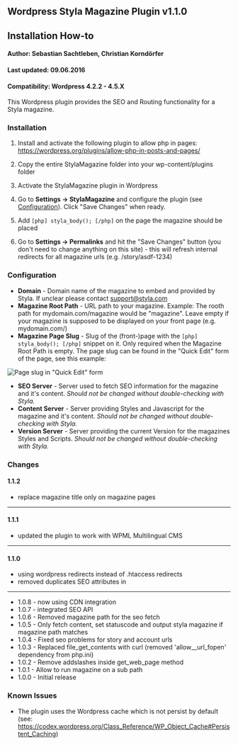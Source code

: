 ## Wordpress Styla Magazine Plugin v1.1.0
## Installation How-to
#### Author: Sebastian Sachtleben, Christian Korndörfer
#### Last updated: 09.06.2016
#### Compatibility: Wordpress 4.2.2 - 4.5.X

This Wordpress plugin provides the SEO and Routing functionality for a Styla magazine.

### Installation

1. Install and activate the following plugin to allow php in pages: https://wordpress.org/plugins/allow-php-in-posts-and-pages/

2. Copy the entire StylaMagazine folder into your wp-content/plugins folder

3. Activate the StylaMagazine plugin in Wordpress

4. Go to **Settings -> StylaMagazine** and configure the plugin (see [Configuration](#configuration)). Click "Save Changes" when ready.

5. Add `[php] styla_body(); [/php]` on the page the magazine should be placed

6. Go to **Settings -> Permalinks** and hit the "Save Changes" button (you don't need to change anything on this site) - this will refresh internal redirects for all magazine urls (e.g. <magazine path>/story/asdf-1234)

### Configuration

* **Domain** - Domain name of the magazine to embed and provided by Styla. If unclear please contact support@styla.com
* **Magazine Root Path** - URL path to your magazine. Example: The rooth path for mydomain.com/magazine would be "magazine". Leave empty if your magazine is supposed to be displayed on your front page (e.g. mydomain.com/)
* **Magazine Page Slug** - Slug of the (front-)page with the `[php] styla_body(); [/php]` snippet on it. Only required when the Magazine Root Path is empty. The page slug can be found in the "Quick Edit" form of the page, see this example:

![Page slug in "Quick Edit" form](http://i.imgur.com/vAdGxqk.png)

* **SEO Server** - Server used to fetch SEO information for the magazine and it's content. _Should not be changed without double-checking with Styla._
* **Content Server** - Server providing Styles and Javascript for the magazine and it's content. _Should not be changed without double-checking with Styla._
* **Version Server** - Server providing the current Version for the magazines Styles and Scripts. _Should not be changed without double-checking with Styla._

### Changes

#### 1.1.2
* replace magazine title only on magazine pages

---

#### 1.1.1
* updated the plugin to work with WPML Multilingual CMS

---

#### 1.1.0
* using wordpress redirects instead of .htaccess redirects
* removed duplicates SEO attributes in <head>

---

* 1.0.8 - now using CDN integration
* 1.0.7 - integrated SEO API
* 1.0.6 - Removed magazine path for the seo fetch
* 1.0.5 - Only fetch content, set statuscode and output styla magazine if magazine path matches
* 1.0.4 - Fixed seo problems for story and account urls
* 1.0.3 - Replaced file_get_contents with curl (removed 'allow__url_fopen' dependency from php.ini)
* 1.0.2 - Remove addslashes inside get_web_page method
* 1.0.1 - Allow to run magazine on a sub path
* 1.0.0 - Initial release

### Known Issues

* The plugin uses the Wordpress cache which is not persist by default (see: https://codex.wordpress.org/Class_Reference/WP_Object_Cache#Persistent_Caching)
